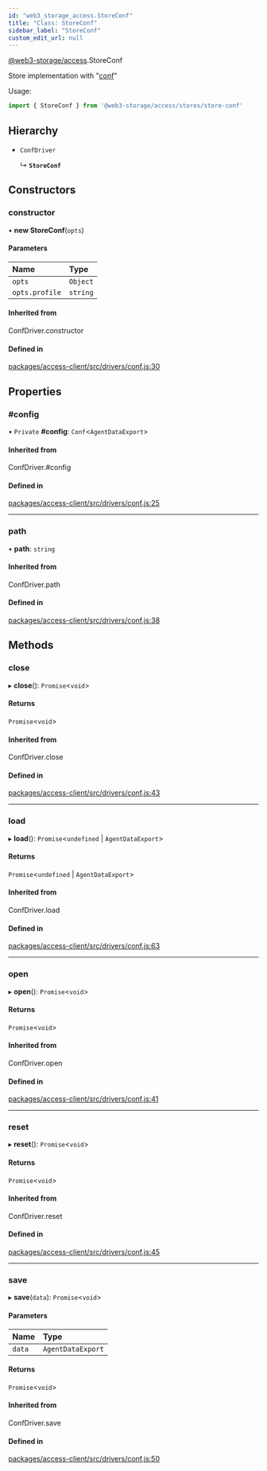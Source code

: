 ```yaml
---
id: "web3_storage_access.StoreConf"
title: "Class: StoreConf"
sidebar_label: "StoreConf"
custom_edit_url: null
---
```


[@web3-storage/access](../modules/web3_storage_access.md).StoreConf

Store implementation with "[conf](https://github.com/sindresorhus/conf)"

Usage:

```js
import { StoreConf } from '@web3-storage/access/stores/store-conf'
```

## Hierarchy

- `ConfDriver`

  ↳ **`StoreConf`**

## Constructors

### constructor

• **new StoreConf**(`opts`)

#### Parameters

| Name | Type |
| :------ | :------ |
| `opts` | `Object` |
| `opts.profile` | `string` |

#### Inherited from

ConfDriver.constructor

#### Defined in

[packages/access-client/src/drivers/conf.js:30](https://github.com/web3-storage/w3-protocol/blob/f7a9871/packages/access-client/src/drivers/conf.js#L30)

## Properties

### #config

• `Private` **#config**: `Conf`<`AgentDataExport`\>

#### Inherited from

ConfDriver.#config

#### Defined in

[packages/access-client/src/drivers/conf.js:25](https://github.com/web3-storage/w3-protocol/blob/f7a9871/packages/access-client/src/drivers/conf.js#L25)

___

### path

• **path**: `string`

#### Inherited from

ConfDriver.path

#### Defined in

[packages/access-client/src/drivers/conf.js:38](https://github.com/web3-storage/w3-protocol/blob/f7a9871/packages/access-client/src/drivers/conf.js#L38)

## Methods

### close

▸ **close**(): `Promise`<`void`\>

#### Returns

`Promise`<`void`\>

#### Inherited from

ConfDriver.close

#### Defined in

[packages/access-client/src/drivers/conf.js:43](https://github.com/web3-storage/w3-protocol/blob/f7a9871/packages/access-client/src/drivers/conf.js#L43)

___

### load

▸ **load**(): `Promise`<`undefined` \| `AgentDataExport`\>

#### Returns

`Promise`<`undefined` \| `AgentDataExport`\>

#### Inherited from

ConfDriver.load

#### Defined in

[packages/access-client/src/drivers/conf.js:63](https://github.com/web3-storage/w3-protocol/blob/f7a9871/packages/access-client/src/drivers/conf.js#L63)

___

### open

▸ **open**(): `Promise`<`void`\>

#### Returns

`Promise`<`void`\>

#### Inherited from

ConfDriver.open

#### Defined in

[packages/access-client/src/drivers/conf.js:41](https://github.com/web3-storage/w3-protocol/blob/f7a9871/packages/access-client/src/drivers/conf.js#L41)

___

### reset

▸ **reset**(): `Promise`<`void`\>

#### Returns

`Promise`<`void`\>

#### Inherited from

ConfDriver.reset

#### Defined in

[packages/access-client/src/drivers/conf.js:45](https://github.com/web3-storage/w3-protocol/blob/f7a9871/packages/access-client/src/drivers/conf.js#L45)

___

### save

▸ **save**(`data`): `Promise`<`void`\>

#### Parameters

| Name | Type |
| :------ | :------ |
| `data` | `AgentDataExport` |

#### Returns

`Promise`<`void`\>

#### Inherited from

ConfDriver.save

#### Defined in

[packages/access-client/src/drivers/conf.js:50](https://github.com/web3-storage/w3-protocol/blob/f7a9871/packages/access-client/src/drivers/conf.js#L50)
